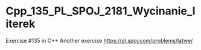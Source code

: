 # Cpp_135_PL_SPOJ_2181_Wycinanie_literek
Exercise #135 in C++
Another exercise https://pl.spoj.com/problems/latwe/
